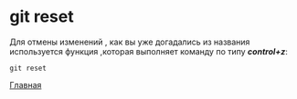 <h1>git reset</h1>

Для отмены изменений , как вы уже догадались из названия используется функция ,которая выполняет команду по типу <em><b>control+z</b></em>:
````bash=
git reset
````

[Главная](/readme.md)
